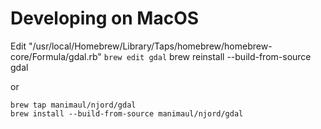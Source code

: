 # Developing on MacOS

Edit "/usr/local/Homebrew/Library/Taps/homebrew/homebrew-core/Formula/gdal.rb"
`brew edit gdal`
brew reinstall --build-from-source gdal

or

```shell 
brew tap manimaul/njord/gdal
brew install --build-from-source manimaul/njord/gdal
```